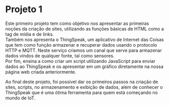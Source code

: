 # Projeto 1

Este primeiro projeto tem como objetivo nos apresentar as primeiras noções da criação de sites, utilizando as funções básicas de
HTML como a tag de mídia e de links.  
Também nos apresenta o ThingSpeak, um aplicativo de Internet das Coisas que tem como função armazenar e recuperar dados usando o 
protocolo HTTP e MQTT. Neste serviço criamos um canal que serve para armazenar dados vindos de qualquer fonte, tal como sensores.  
Por fim, ensina a como criar um script utilizando JavaScript para enviar dados ao ThingSpeak e os apresentar em um gráfico 
diretamente na nossa página web criada anteriormente.

Ao final deste projeto, foi possível dar os primeiros passos na criação de sites, scripts, no armazenamento e exibição de dados, 
além de conhecer o ThingSpeak que é uma ótima ferramenta para quem está começando no mundo de IoT.
